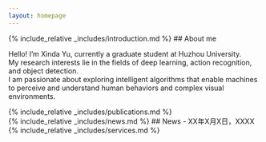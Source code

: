 ```yaml
---
layout: homepage
---
```


<div class="section-box">
  {% include_relative _includes/introduction.md %}
  ## About me

  Hello! I’m Xinda Yu, currently a graduate student at Huzhou University.  
  My research interests lie in the fields of deep learning, action recognition, and object detection.  
  I am passionate about exploring intelligent algorithms that enable machines to perceive and understand human behaviors and complex visual environments.
</div>

<div class="section-box">
  {% include_relative _includes/publications.md %}
</div>

<div class="section-box">
  {% include_relative _includes/news.md %}
  ## News  
  - XX年X月X日，XXXX
</div>

<div class="section-box">
  {% include_relative _includes/services.md %}
</div>
